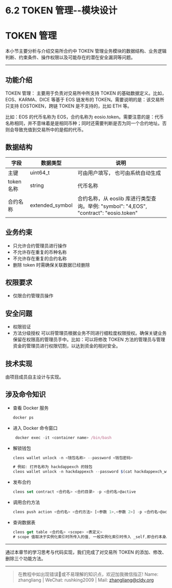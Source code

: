# 6.2 TOKEN 管理--模块设计

# TOKEN 管理

本小节主要分析与介绍交易所合约中 TOKEN 管理业务模块的数据结构、业务逻辑判断、约束条件、操作权限以及可能存在的潜在安全漏洞等问题。

* * *

## 功能介绍

TOKEN 管理： 主要用于负责对交易所中所支持 TOKEN 的基础数据定义。比如，EOS、KARMA、DICE 等基于 EOS 链发布的 TOKEN。需要说明的是：该交易所只支持 EOSTOKEN，跨链 TOKEN 是不支持的，比如 ETH 等。

比如：EOS 的代币名称为 EOS，合约名称为 eosio.token。需要注意的是：代币名称相同，并不意味着是是相同币种；同时还需要判断是否为同一个合约地址。否则会导致充值到交易所中的是假的代币。

## 数据结构

| 字段 | 数据类型 | 说明 |
| --- | --- | --- |
| 主键 | uint64_t | 可由用户填写， 也可由系统自动生成 |
| token 名称 | string | 代币名称 |
| 合约名称 | extended_symbol | 合约名称，从 eoslib 库进行类型查询。举例: "symbol": "4,EOS", "contract": "eosio.token" |

## 业务约束

*   只允许合约管理员进行操作
*   不允许存在重复的币种名称
*   不允许存在重复的合约名称
*   删除 token 时需确保关联数据已经删除

## 权限要求

*   仅限合约管理员操作

## 安全问题

*   权限验证
*   方法分级授权
    可以将管理员根据业务不同进行细粒度权限授权。确保关键业务保留在权限高的管理员手中。比如：可以将修改 TOKEN 方法的管理员与管理资金的管理员进行权限切割，以达到资金的相对安全。

## 技术实现

由项目成员自主设计与实现。

## 涉及命令知识

*   查看 Docker 服务

    ```js
    docker ps
    ```

*   进入 Docker 命令窗口

    ```js
     docker exec -it <container name> /bin/bash
    ```

*   解锁钱包

    ```js
    cleos wallet unlock -n <钱包名称> --password <钱包密码>

    # 例如: 打开名称为 hackdappexch 的钱包
    cleos wallet unlock -n hackdappexch --password $(cat hackdappexch_wallet_password.txt);
    ```

*   发布合约

    ```js
    cleos set contract <合约名> <合约目录> -p <合约名>@active
    ```

*   调用合约方法

    ```js
    cleos push action <合约名> <合约方法> [<参数 1>,<参数 2>] -p <合约名>@active
    ```

*   查询数据表

    ```js
    cleos get table <合约名> <scope> <表定义>
    # scope 值取决于实例化索引时所传入的值, 一般实例化索引时传入 _self,即合约本身。
    ```

* * *

通过本章节的学习思考与代码实现，我们完成了对交易所 TOKEN 的添加、修改、删除三个功能方法。

* * *

> 在教程中如出现错误🐛或不易理解的知识点，欢迎加我微信指正! Name: zhangliang | WeChat: rushking2009 | Mail: zhangliang@cldy.org